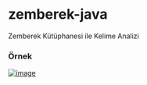 # zemberek-java
Zemberek Kütüphanesi ile Kelime Analizi

### Örnek

[![image](https://i.resimyukle.xyz/eCf7IJ.png)](https://resimyukle.xyz/resim/eCf7IJ)
